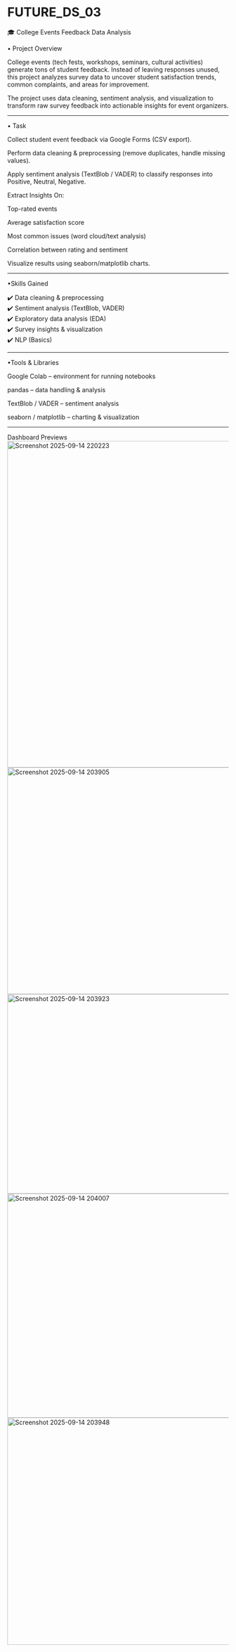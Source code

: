 # FUTURE_DS_03
🎓 College Events Feedback Data Analysis 

• Project Overview

College events (tech fests, workshops, seminars, cultural activities) generate tons of student feedback. Instead of leaving responses unused, this project analyzes survey data to uncover student satisfaction trends, common complaints, and areas for improvement.

The project uses data cleaning, sentiment analysis, and visualization to transform raw survey feedback into actionable insights for event organizers.

__________________________________________

• Task

Collect student event feedback via Google Forms (CSV export).

Perform data cleaning & preprocessing (remove duplicates, handle missing values).

Apply sentiment analysis (TextBlob / VADER) to classify responses into Positive, Neutral, Negative.

Extract Insights On:

Top-rated events

Average satisfaction score

Most common issues (word cloud/text analysis)

Correlation between rating and sentiment

Visualize results using seaborn/matplotlib charts.

__________________________________________

•Skills Gained

✔️ Data cleaning & preprocessing             
✔️ Sentiment analysis (TextBlob, VADER)      
✔️ Exploratory data analysis (EDA)        
✔️ Survey insights & visualization         
✔️ NLP (Basics) 

__________________________________________

•Tools & Libraries

Google Colab – environment for running notebooks

pandas – data handling & analysis

TextBlob / VADER – sentiment analysis

seaborn / matplotlib – charting & visualization

__________________________________________

Dashboard Previews
<img width="1323" height="743" alt="Screenshot 2025-09-14 220223" src="https://github.com/user-attachments/assets/5d7d7edc-1385-42d7-863d-d2570c607022" />
<img width="855" height="516" alt="Screenshot 2025-09-14 203905" src="https://github.com/user-attachments/assets/137d9ca2-90cf-48a4-b2c3-4675387e3825" />
<img width="668" height="454" alt="Screenshot 2025-09-14 203923" src="https://github.com/user-attachments/assets/3dea5d4c-4836-41df-b6ba-c61dd33d36d6" />
<img width="844" height="510" alt="Screenshot 2025-09-14 204007" src="https://github.com/user-attachments/assets/39389c42-076e-4812-9fd1-d6d74b02dc73" />
<img width="975" height="517" alt="Screenshot 2025-09-14 203948" src="https://github.com/user-attachments/assets/7d571795-20aa-4b4a-b190-ac1b0cd6f641" />
